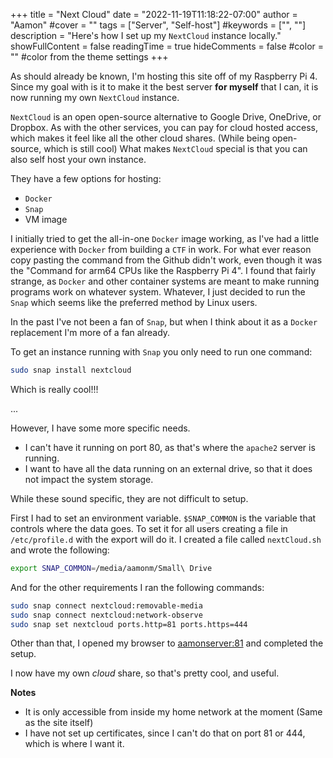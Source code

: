+++
title = "Next Cloud"
date = "2022-11-19T11:18:22-07:00"
author = "Aamon"
#cover = ""
tags = ["Server", "Self-host"]
#keywords = ["", ""]
description = "Here's how I set up my `NextCloud` instance locally."
showFullContent = false
readingTime = true
hideComments = false
#color = "" #color from the theme settings
+++

As should already be known, I'm hosting this site off of my Raspberry Pi 4.
Since my goal with is it to make it the best server **for myself** that I can, it is now running my own `NextCloud` instance.

`NextCloud` is an open open-source alternative to Google Drive, OneDrive, or Dropbox.
As with the other services, you can pay for cloud hosted access, which makes it feel like all the other cloud shares.
(While being open-source, which is still cool)
What makes `NextCloud` special is that you can also self host your own instance.

They have a few options for hosting:

* `Docker`
* `Snap`
* VM image

I initially tried to get the all-in-one `Docker` image working, as I've had a little experience with `Docker` from building a `CTF` in work.
For what ever reason copy pasting the command from the Github didn't work, even though it was the "Command for arm64 CPUs like the Raspberry Pi 4".
I found that fairly strange, as `Docker` and other container systems are meant to make running programs work on whatever system.
Whatever, I just decided to run the `Snap` which seems like the preferred method by Linux users.

In the past I've not been a fan of `Snap`, but when I think about it as a `Docker` replacement I'm more of a fan already.

To get an instance running with `Snap` you only need to run one command:

```bash
sudo snap install nextcloud
```

Which is really cool!!!

...

However, I have some more specific needs.

* I can't have it running on port 80, as that's where the `apache2` server is running.
* I want to have all the data running on an external drive, so that it does not impact the system storage.

While these sound specific, they are not difficult to setup.

First I had to set an environment variable.
`$SNAP_COMMON` is the variable that controls where the data goes.
To set it for all users creating a file in `/etc/profile.d` with the export will do it.
I created a file called `nextCloud.sh` and wrote the following:

```bash
export SNAP_COMMON=/media/aamonm/Small\ Drive
```

And for the other requirements I ran the following commands:

```bash
sudo snap connect nextcloud:removable-media
sudo snap connect nextcloud:network-observe
sudo snap set nextcloud ports.http=81 ports.https=444
```

Other than that, I opened my browser to [aamonserver:81](http://aamonserver:81) and completed the setup.

I now have my own *cloud* share, so that's pretty cool, and useful.

**Notes**

* It is only accessible from inside my home network at the moment (Same as the site itself)
* I have not set up certificates, since I can't do that on port 81 or 444, which is where I want it.
